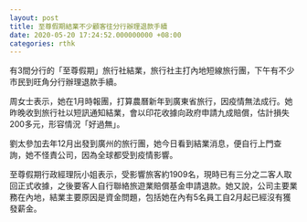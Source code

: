 ```yaml
---
layout: post
title: 至尊假期結業不少顧客往分行辦理退款手續
date: 2020-05-20 17:24:52.000000000 +08:00
categories: rthk
---
```


有3間分行的「至尊假期」旅行社結業，旅行社主打內地短線旅行團，下午有不少市民到旺角分行辦理退款手續。

周女士表示，她在1月時報團，打算農曆新年到廣東省旅行，因疫情無法成行。她昨晚收到旅行社以短訊通知結業，會以印花收據向政府申請九成賠償，估計損失200多元，形容情況「好過無」。

劉太參加去年12月出發到廣州的旅行團，她今日看到結業消息，便自行上門查詢，她不怪責公司，因為全球都受到疫情影響。

至尊假期行政經理阮小姐表示，受影響旅客約1909名，現時已有三分之二客人取回正式收據，之後要客人自行聯絡旅遊業賠償基金申請退款。她又說，公司主要業務在內地，結業主要原因是資金問題，包括她在內有5名員工自2月起已經沒有獲發薪金。
